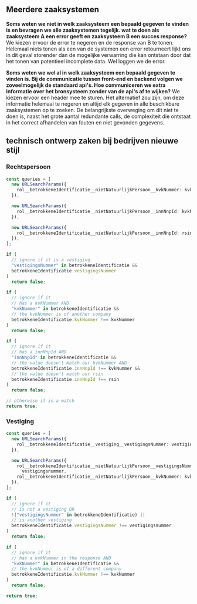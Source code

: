 ## Meerdere zaaksystemen

**Soms weten we niet in welk zaaksysteem een bepaald gegeven te vinden is en bevragen we alle zaaksystemen tegelijk. wat te doen als zaaksysteem A een error geeft en zaaksysteem B een succes response?**
We kiezen ervoor de error te negeren en de response van B te tonen.
Helemaal niets tonen als een van de systemen een error retourneert lijkt ons in dit geval storender dan de mogelijke verwarring die kan ontstaan door dat het tonen van potentieel incomplete data.
Wel loggen we de error.

**Soms weten we wel al in welk zaaksysteem een bepaald gegeven te vinden is. Bij de communicatie tussen front-end en backend volgen we zoveelmogelijk de standaard api's. Hoe communiceren we extra informatie over het bronsysteem zonder van de api's af te wijken?**
We kiezen ervoor een header mee te sturen.
Het alternatief zou zijn, om deze informatie helemaal te negeren en altijd elk gegeven in alle beschikbare zaaksystemen op te zoeken. De belangrijkste overweging om dit niet te doen is, naast het grote aantal redundante calls, de complexiteit die ontstaat in het correct afhandelen van fouten en niet gevonden gegevens.

## technisch ontwerp zaken bij bedrijven nieuwe stijl

### Rechtspersoon

```ts
const queries = [
  new URLSearchParams({
    rol__betrokkeneIdentificatie__nietNatuurlijkPersoon__kvkNummer: kvkNummer,
  }),

  new URLSearchParams({
    rol__betrokkeneIdentificatie__nietNatuurlijkPersoon__innNnpId: kvkNummer,
  }),

  new URLSearchParams({
    rol__betrokkeneIdentificatie__nietNatuurlijkPersoon__innNnpId: rsin,
  }),
];
```

```ts
if (
  // ignore if it is a vestiging
  "vestigingsNummer" in betrokkeneIdentificatie &&
  betrokkeneIdentificatie.vestigingsNummer
)
  return false;

if (
  // ignore if it
  // has a kvkNummer AND
  "kvkNummer" in betrokkeneIdentificatie &&
  // the kvkNummer is of another company
  betrokkeneIdentificatie.kvkNummer !== kvkNummer
)
  return false;

if (
  // ignore if it
  // has a innNnpId AND
  "innNnpId" in betrokkeneIdentificatie &&
  // the value doesn't match our kvkNummer AND
  betrokkeneIdentificatie.innNnpId !== kvkNummer &&
  // the value doesn't match our rsin
  betrokkeneIdentificatie.innNnpId !== rsin
)
  return false;

// otherwise it is a match
return true;
```

### Vestiging

```ts
const queries = [
  new URLSearchParams({
    rol__betrokkeneIdentificatie__vestiging__vestigingsNummer: vestigingsnummer,
  }),

  new URLSearchParams({
    rol__betrokkeneIdentificatie__nietNatuurlijkPersoon__vestigingsNummer:
      vestigingsnummer,
    rol__betrokkeneIdentificatie__nietNatuurlijkPersoon__kvkNummer: kvkNummer,
  }),
];
```

```ts
if (
  // ignore if it
  // is not a vestiging OR
  !("vestigingsNummer" in betrokkeneIdentificatie) ||
  // is another vestiging
  betrokkeneIdentificatie.vestigingsNummer !== vestigingsnummer
)
  return false;

if (
  // ignore if it
  // has a kvkNummer in the response AND
  "kvkNummer" in betrokkeneIdentificatie &&
  // the kvkNummer is of a different company
  betrokkeneIdentificatie.kvkNummer !== kvkNummer
)
  return false;

return true;
```
